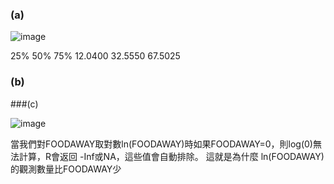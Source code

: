 ### (a) 

![image](https://github.com/user-attachments/assets/c83a5780-dcc3-411d-a3e8-3818908aa3d4)


  25%       50%       75% 
12.0400   32.5550   67.5025 
> 



### (b)




###(c) 


![image](https://github.com/user-attachments/assets/191b1cc5-eef2-4cef-9c83-32933f414a4b)

當我們對FOODAWAY取對數ln(FOODAWAY)時如果FOODAWAY=0，則log(0)無法計算，R會返回 -Inf或NA，這些值會自動排除。
這就是為什麼 ln(FOODAWAY)的觀測數量比FOODAWAY少
